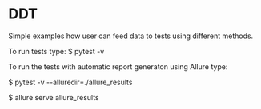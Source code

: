 # DDT

Simple examples how user can feed data to tests using different methods.


To run tests type:
$ pytest -v

To run the tests with automatic report generaton using Allure type:

$ pytest -v --alluredir=./allure_results

$ allure serve allure_results
